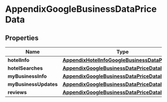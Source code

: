 

# AppendixGoogleBusinessDataPriceData


## Properties

| Name | Type | Description | Notes |
|------------ | ------------- | ------------- | -------------|
|**hotelInfo** | [**AppendixHotelInfoGoogleBusinessDataPriceData**](AppendixHotelInfoGoogleBusinessDataPriceData.md) |  |  [optional] |
|**hotelSearches** | [**AppendixGoogleBusinessDataPriceDataInfo**](AppendixGoogleBusinessDataPriceDataInfo.md) |  |  [optional] |
|**myBusinessInfo** | [**AppendixGoogleBusinessDataPriceDataInfo**](AppendixGoogleBusinessDataPriceDataInfo.md) |  |  [optional] |
|**myBusinessUpdates** | [**AppendixGoogleBusinessDataPriceDataInfo**](AppendixGoogleBusinessDataPriceDataInfo.md) |  |  [optional] |
|**reviews** | [**AppendixGoogleBusinessDataPriceDataInfo**](AppendixGoogleBusinessDataPriceDataInfo.md) |  |  [optional] |



